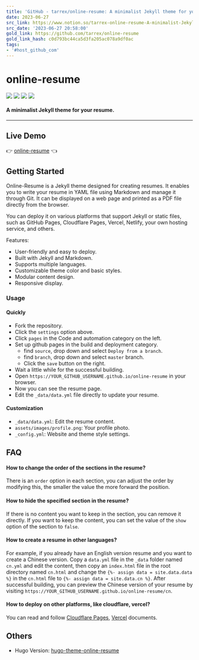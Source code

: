 ```yaml
---
title: 'GitHub - tarrex/online-resume: A minimalist Jekyll theme for your resume.'
date: 2023-06-27
src_link: https://www.notion.so/tarrex-online-resume-A-minimalist-Jekyll-theme-for-your-resume-87fa65ccc0034e9b8a5cb3b1b720d1f5
src_date: '2023-06-27 20:58:00'
gold_link: https://github.com/tarrex/online-resume
gold_link_hash: c0d793bc44ca5d3fa205ac078a9df0ac
tags:
- '#host_github_com'
---
```


online-resume
=============



[![](https://camo.githubusercontent.com/4a5c73723e36190f70740d39e4ffbfa378e9be4f067d543aadef9f2e01194668/68747470733a2f2f696d672e736869656c64732e696f2f6769746875622f6c6963656e73652f7461727265782f6f6e6c696e652d726573756d653f7374796c653d666c61742d737175617265)](https://github.com/tarrex/online-resume/blob/master/LICENSE)
[![](https://camo.githubusercontent.com/0e41e42ac4a243e0fb775984bd53731860386e414d4e98c45d64fd9992960703/68747470733a2f2f696d672e736869656c64732e696f2f6769746875622f666f726b732f7461727265782f6f6e6c696e652d726573756d653f7374796c653d666c61742d737175617265)](https://github.com/tarrex/online-resume/forks)
[![](https://camo.githubusercontent.com/44087c20a117a400380b9e79cd1d6a52e33f08788d4870f86d76906b4c152100/68747470733a2f2f696d672e736869656c64732e696f2f6769746875622f73746172732f7461727265782f6f6e6c696e652d726573756d653f7374796c653d666c61742d737175617265)](https://github.com/tarrex/online-resume/stargazers)
[![](https://camo.githubusercontent.com/39534f07c975675143230c1a40da81efda46a013cad4421b1b1dc165667cfaeb/68747470733a2f2f696d672e736869656c64732e696f2f776562736974653f646f776e5f636f6c6f723d72656426646f776e5f6d6573736167653d646f776e267374796c653d666c61742d7371756172652675705f636f6c6f723d677265656e2675705f6d6573736167653d75702675726c3d68747470732533412532462532467461727265782e6769746875622e696f2532466f6e6c696e652d726573756d65)](https://tarrex.github.io/online-resume)



#### A minimalist Jekyll theme for your resume.




---


Live Demo
---------


👉 [online-resume](https://tarrex.github.io/online-resume) 👈


Getting Started
---------------


Online-Resume is a Jekyll theme designed for creating resumes. It enables you to write your resume in YAML file using Markdown and manage it through Git. It can be displayed on a web page and printed as a PDF file directly from the browser.


You can deploy it on various platforms that support Jekyll or static files, such as GitHub Pages, Cloudflare Pages, Vercel, Netlify, your own hosting service, and others.


Features:


* User-friendly and easy to deploy.
* Built with Jekyll and Markdown.
* Supports multiple languages.
* Customizable theme color and basic styles.
* Modular content design.
* Responsive display.


### Usage


#### Quickly


* Fork the repository.
* Click the `settings` option above.
* Click `pages` in the Code and automation category on the left.
* Set up github pages in the build and deployment category.
	+ find `source`, drop down and select `Deploy from a branch`.
	+ find `branch`, drop down and select `master` branch.
	+ Click the `save` button on the right.
* Wait a little while for the successful building.
* Open `https://YOUR_GITHUB_USERNAME.github.io/online-resume` in your browser.
* Now you can see the resume page.
* Edit the `_data/data.yml` file directly to update your resume.


#### Customization


* `_data/data.yml`: Edit the resume content.
* `assets/images/profile.png`: Your profile photo.
* `_config.yml`: Website and theme style settings.


FAQ
---


#### How to change the order of the sections in the resume?


There is an `order` option in each section, you can adjust the order by modifying this, the smaller the value the more forward the position.


#### How to hide the specified section in the resume?


If there is no content you want to keep in the section, you can remove it directly. If you want to keep the content, you can set the value of the `show` option of the section to `false`.


#### How to create a resume in other languages?


For example, if you already have an English version resume and you want to create a Chinese version. Copy a `data.yml` file in the `_data` folder named `cn.yml` and edit the content, then copy an `index.html` file in the root directory named `cn.html` and change the `{%- assign data = site.data.data %}` in the `cn.html` file to `{%- assign data = site.data.cn %}`. After successful building, you can preview the Chinese version of your resume by visiting `https://YOUR_GITHUB_USERNAME.github.io/online-resume/cn`.


#### How to deploy on other platforms, like cloudflare, vercel?


You can read and follow [Cloudflare Pages](https://developers.cloudflare.com/pages/framework-guides/deploy-a-jekyll-site/), [Vercel](https://vercel.com/guides/deploying-jekyll-with-vercel) documents.


Others
------


* Hugo Version: [hugo-theme-online-resume](https://github.com/tarrex/hugo-theme-online-resume)